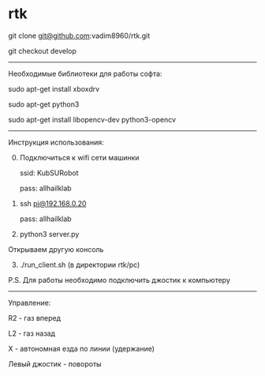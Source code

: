 # rtk

git clone git@github.com:vadim8960/rtk.git

git checkout develop

-------------------------------------------------

Необходимые библиотеки для работы софта:

sudo apt-get install xboxdrv

sudo apt-get python3

sudo apt-get install libopencv-dev python3-opencv

-------------------------------------------------

Инструкция использования:

0. Подключиться к wifi сети машинки 

   ssid: KubSURobot
   
   pass: allhailklab

1. ssh pi@192.168.0.20

   pass: allhailklab
  
2. python3 server.py

Открываем другую консоль

3. ./run_client.sh (в директории rtk/pc)

P.S. Для работы необходимо подключить джостик к компьютеру

-------------------------------------------------

Управление:

R2 - газ вперед

L2 - газ назад

X - автономная езда по линии (удержание)

Левый джостик - повороты

